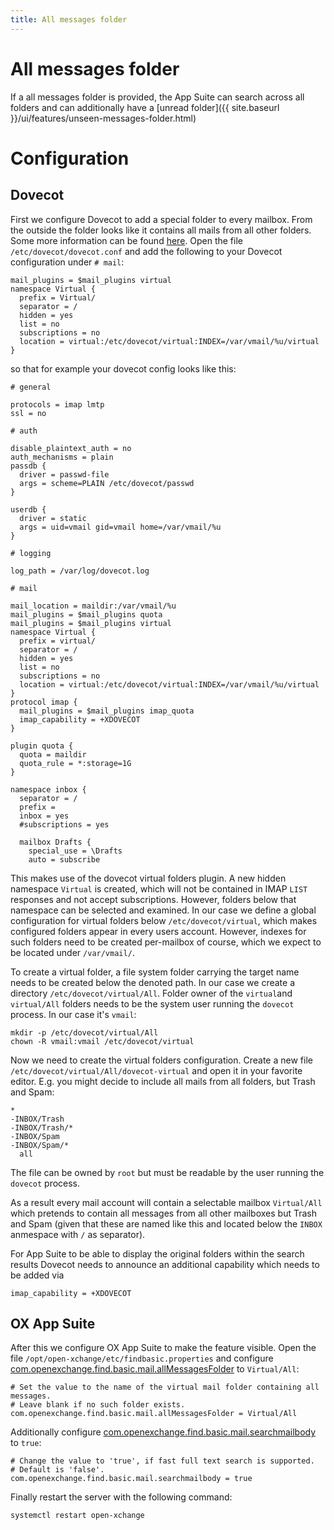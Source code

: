 ```yaml
---
title: All messages folder
---
```

# All messages folder

If a all messages folder is provided, the App Suite can search across all folders and can additionally have a [unread folder]({{ site.baseurl }}/ui/features/unseen-messages-folder.html)

# Configuration

## Dovecot

First we configure Dovecot to add a special folder to every mailbox. From the outside the folder looks like it contains all mails from all other folders. Some more information can be found [here](https://doc.dovecot.org/configuration_manual/virtual_plugin/). Open the file `/etc/dovecot/dovecot.conf` and add the following to your Dovecot configuration under `# mail`:

```
mail_plugins = $mail_plugins virtual
namespace Virtual {
  prefix = Virtual/
  separator = /
  hidden = yes
  list = no
  subscriptions = no
  location = virtual:/etc/dovecot/virtual:INDEX=/var/vmail/%u/virtual
}
```
so that for example your dovecot config looks like this:

```
# general

protocols = imap lmtp
ssl = no

# auth

disable_plaintext_auth = no
auth_mechanisms = plain
passdb {
  driver = passwd-file
  args = scheme=PLAIN /etc/dovecot/passwd
}

userdb {
  driver = static
  args = uid=vmail gid=vmail home=/var/vmail/%u
}

# logging

log_path = /var/log/dovecot.log

# mail

mail_location = maildir:/var/vmail/%u
mail_plugins = $mail_plugins quota
mail_plugins = $mail_plugins virtual
namespace Virtual {
  prefix = virtual/
  separator = /
  hidden = yes
  list = no
  subscriptions = no
  location = virtual:/etc/dovecot/virtual:INDEX=/var/vmail/%u/virtual
}
protocol imap {
  mail_plugins = $mail_plugins imap_quota
  imap_capability = +XDOVECOT
}

plugin quota {
  quota = maildir
  quota_rule = *:storage=1G
}

namespace inbox {
  separator = /
  prefix =
  inbox = yes
  #subscriptions = yes

  mailbox Drafts {
    special_use = \Drafts
    auto = subscribe

```


This makes use of the dovecot virtual folders plugin. A new hidden namespace `Virtual` is created, which will not be contained in IMAP `LIST` responses and not accept subscriptions. However, folders below that namespace can be selected and examined. In our case we define a global configuration for virtual folders below `/etc/dovecot/virtual`, which makes configured folders appear in every users account. However, indexes for such folders need to be created per-mailbox of course, which we expect to be located under `/var/vmail/`.

To create a virtual folder, a file system folder carrying the target name needs to be created below the denoted path. In our case we create a directory `/etc/dovecot/virtual/All`. Folder owner of the `virtual`and `virtual/All` folders needs to be the system user running the `dovecot` process. In our case it's `vmail`:

```
mkdir -p /etc/dovecot/virtual/All
chown -R vmail:vmail /etc/dovecot/virtual
```

Now we need to create the virtual folders configuration. Create a new file `/etc/dovecot/virtual/All/dovecot-virtual` and open it in your favorite editor. E.g. you might decide to include all mails from all folders, but Trash and Spam:

```
*
-INBOX/Trash
-INBOX/Trash/*
-INBOX/Spam
-INBOX/Spam/*
  all
```

The file can be owned by `root` but must be readable by the user running the `dovecot` process.

As a result every mail account will contain a selectable mailbox `Virtual/All` which pretends to contain all messages from all other mailboxes but Trash and Spam (given that these are named like this and located below the `INBOX` anmespace with `/` as separator).

For App Suite to be able to display the original folders within the search results Dovecot needs to announce an additional capability which needs to be added via

`imap_capability = +XDOVECOT`


## OX App Suite


After this we configure OX App Suite to make the feature visible. Open the file `/opt/open-xchange/etc/findbasic.properties` and configure [com.openexchange.find.basic.mail.allMessagesFolder](https://documentation.open-xchange.com/components/middleware/config/7.10.6/index.html#mode=search&term=com.openexchange.find.basic.mail.allMessagesFolder) to `Virtual/All`:

```
# Set the value to the name of the virtual mail folder containing all messages.
# Leave blank if no such folder exists.
com.openexchange.find.basic.mail.allMessagesFolder = Virtual/All
```
Additionally configure [com.openexchange.find.basic.mail.searchmailbody](https://documentation.open-xchange.com/components/middleware/config/7.10.6/index.html#mode=search&term=com.openexchange.find.basic.mail.searchmailbody) to `true`:

```
# Change the value to 'true', if fast full text search is supported.
# Default is 'false'.
com.openexchange.find.basic.mail.searchmailbody = true

```

Finally restart the server with the following command:

```
systemctl restart open-xchange
```
